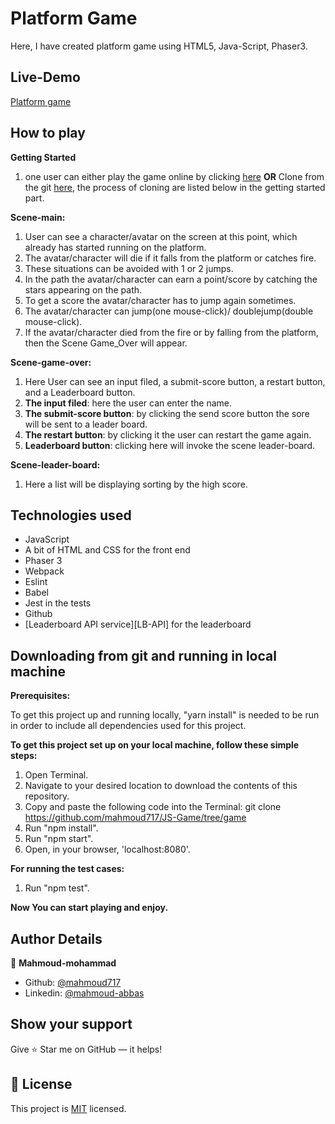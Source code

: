 # Platform Game

Here, I have created platform game using HTML5, Java-Script, Phaser3.

## Live-Demo

[Platform game](https://kind-kepler-f81b3d.netlify.app)

## How to play

**Getting Started**

1. one user can either play the game online by clicking [here](https://kind-kepler-f81b3d.netlify.app)
  **OR**
   Clone from the git [here](https://github.com/mahmoud717/JS-Game/tree/game), the process of cloning are listed below in the getting started part.

**Scene-main:**

1. User can see a character/avatar on the screen at this point, which already has started running on the platform.
2. The avatar/character will die if it falls from the platform or catches fire.
3. These situations can be avoided with 1 or 2 jumps.
4. In the path the avatar/character can earn a point/score by catching the stars appearing on the path.
5. To get a score the avatar/character has to jump again sometimes.
6. The avatar/character can jump(one mouse-click)/ doublejump(double mouse-click).
7. If the avatar/character died from the fire or by falling from the platform, then the Scene Game_Over will appear.

**Scene-game-over:**

1. Here User can see an input filed, a submit-score button, a restart button, and a Leaderboard button.
2. **The input filed**: here the user can enter the name.
3. **The submit-score button**: by clicking the send score button the sore will be sent to a leader board.
4. **The restart button**: by clicking it the user can restart the game again.
5. **Leaderboard button**: clicking here will invoke the scene leader-board.

**Scene-leader-board:**

1. Here a list will be displaying sorting by the high score.

## Technologies used

* JavaScript
* A bit of HTML and CSS for the front end
* Phaser 3
* Webpack
* Eslint
* Babel
* Jest in the tests
* Github
* [Leaderboard API service][LB-API] for the leaderboard

## Downloading from git and running in local machine

**Prerequisites:**

To get this project up and running locally, "yarn install" is needed to be run in order to include all dependencies used for this project.

**To get this project set up on your local machine, follow these simple steps:**

1. Open Terminal.
2. Navigate to your desired location to download the contents of this repository.
3. Copy and paste the following code into the Terminal: git clone <https://github.com/mahmoud717/JS-Game/tree/game>
4. Run "npm install".
5. Run "npm start".
6. Open, in your browser, 'localhost:8080'.

**For running the test cases:**

1. Run "npm test".

**Now You can start playing and enjoy.**

## Author Details

👤 **Mahmoud-mohammad**

- Github: [@mahmoud717](https://github.com/mahmoud717)
- Linkedin: [@mahmoud-abbas](https://www.linkedin.com/in/mahmoud-m-abbas/)

## Show your support

Give ⭐ Star me on GitHub — it helps!

## 📝 License

This project is [MIT](lic.url) licensed.

